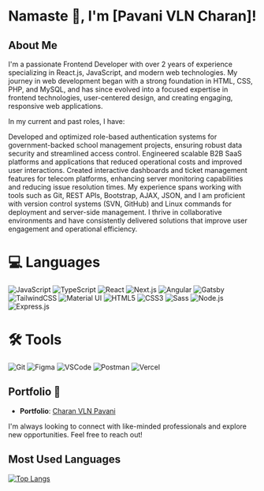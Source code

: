 # Namaste 🙏, I'm [Pavani VLN Charan]!

## About Me
I'm a passionate Frontend Developer with over 2 years of experience specializing in React.js, JavaScript, and modern web technologies. My journey in web development began with a strong foundation in HTML, CSS, PHP, and MySQL, and has since evolved into a focused expertise in frontend technologies, user-centered design, and creating engaging, responsive web applications.

In my current and past roles, I have:

Developed and optimized role-based authentication systems for government-backed school management projects, ensuring robust data security and streamlined access control.
Engineered scalable B2B SaaS platforms and applications that reduced operational costs and improved user interactions.
Created interactive dashboards and ticket management features for telecom platforms, enhancing server monitoring capabilities and reducing issue resolution times.
My experience spans working with tools such as Git, REST APIs, Bootstrap, AJAX, JSON, and I am proficient with version control systems (SVN, GitHub) and Linux commands for deployment and server-side management. I thrive in collaborative environments and have consistently delivered solutions that improve user engagement and operational efficiency.

# 💻 Languages  
![JavaScript](https://skillicons.dev/icons?i=js)
![TypeScript](https://skillicons.dev/icons?i=ts)
![React](https://skillicons.dev/icons?i=react)
![Next.js](https://skillicons.dev/icons?i=next)
![Angular](https://skillicons.dev/icons?i=angular)
![Gatsby](https://skillicons.dev/icons?i=gatsby)
![TailwindCSS](https://skillicons.dev/icons?i=tailwind)
![Material UI](https://skillicons.dev/icons?i=materialui)
![HTML5](https://skillicons.dev/icons?i=html)
![CSS3](https://skillicons.dev/icons?i=css)
![Sass](https://skillicons.dev/icons?i=sass)
![Node.js](https://skillicons.dev/icons?i=nodejs)
![Express.js](https://skillicons.dev/icons?i=express)

# 🛠 Tools  
![Git](https://skillicons.dev/icons?i=git)
![Figma](https://skillicons.dev/icons?i=figma)
![VSCode](https://skillicons.dev/icons?i=vscode)
![Postman](https://skillicons.dev/icons?i=postman)
![Vercel](https://skillicons.dev/icons?i=vercel)


## Portfolio 🔗

- **Portfolio**: [Charan VLN Pavani](https://charanvlnpavani.in)

I'm always looking to connect with like-minded professionals and explore new opportunities. Feel free to reach out!

## Most Used Languages
[![Top Langs](https://github-readme-stats.vercel.app/api/top-langs/?username=charanvlnpavani&layout=compact&theme=radical)](https://github.com/charanvlnpavani)
